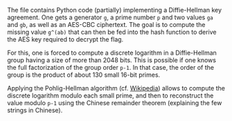 The file contains Python code (partially) implementing a Diffie-Hellman key agreement.
One gets a generator `g`, a prime number `p` and two values `ga` and `gb`, as well as an AES-CBC ciphertext. The goal is to compute the missing value `g^(ab)` that can then be fed into the hash function to derive the AES key required to decrypt the flag.

For this, one is forced to compute a discrete logarithm in a Diffie-Hellman group having a size of more than 2048 bits. This is possible if one knows the full factorization of the group order `p-1`. In that case, the order of the group is the product of about 130 small 16-bit primes.

Applying the Pohlig-Hellman algorithm (cf. [Wikipedia](https://en.wikipedia.org/wiki/Pohlig%E2%80%93Hellman_algorithm)) allows to compute the discrete logarithm modulo each small prime, and then to reconstruct the value modulo `p-1` using the
Chinese remainder theorem (explaining the few strings in Chinese). 
